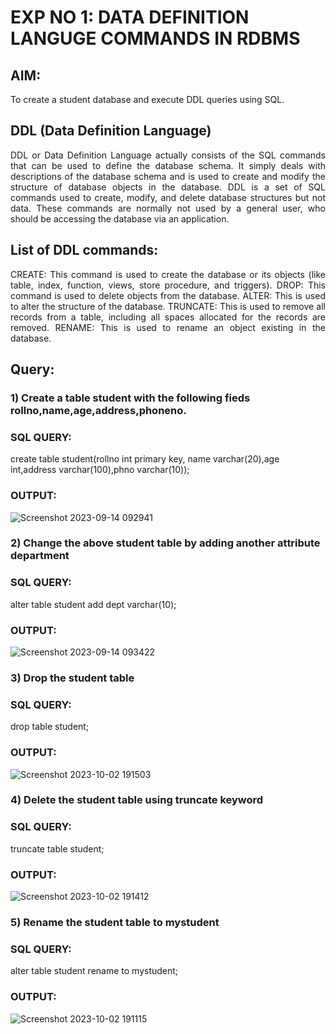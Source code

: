 # EXP NO 1: DATA DEFINITION LANGUGE COMMANDS IN RDBMS

## AIM:
To create a student database and execute DDL queries using SQL.


## DDL (Data Definition Language)
<div align="justify">
DDL or Data Definition Language actually consists of the SQL commands that can be used to define the database schema. It simply deals with descriptions of the database schema and is used to create and modify the structure of database objects in the database. DDL is a set of SQL commands used to create, modify, and delete database structures but not data. These commands are normally not used by a general user, who should be accessing the database via an application.
</div>
 
## List of DDL commands: 
<div align="justify">
CREATE: This command is used to create the database or its objects (like table, index, function, views, store procedure, and triggers).
DROP: This command is used to delete objects from the database.
ALTER: This is used to alter the structure of the database.
TRUNCATE: This is used to remove all records from a table, including all spaces allocated for the records are removed.
RENAME: This is used to rename an object existing in the database.
</div>

## Query:
### 1) Create a table student with the following fieds rollno,name,age,address,phoneno.

### SQL QUERY: 

create table student(rollno int primary key, name varchar(20),age int,address varchar(100),phno varchar(10));

### OUTPUT:
![Screenshot 2023-09-14 092941](https://github.com/Yamunaasri/F2_DBMS/assets/115707860/9a80a4f3-376a-4e99-b402-6e5eaca4cad6)

### 2) Change the above student table by adding another attribute department

### SQL QUERY: 
alter table student add dept varchar(10);
### OUTPUT:
![Screenshot 2023-09-14 093422](https://github.com/Yamunaasri/F2_DBMS/assets/115707860/a5dfed70-a471-4049-8c1e-7a7aa1641c07)

### 3) Drop the student table
 
### SQL QUERY: 
drop table student;

### OUTPUT:

![Screenshot 2023-10-02 191503](https://github.com/Yamunaasri/F2_DBMS/assets/115707860/9d693e2a-9a6b-4753-b9b4-d036f6451f97)

### 4) Delete the student table using truncate keyword

### SQL QUERY: 
truncate table student;

### OUTPUT:

![Screenshot 2023-10-02 191412](https://github.com/Yamunaasri/F2_DBMS/assets/115707860/62fb58e4-6a6e-458c-98b7-c7425c113d37)


### 5) Rename the student table to mystudent

### SQL QUERY: 
alter table student rename to mystudent;

### OUTPUT:
![Screenshot 2023-10-02 191115](https://github.com/Yamunaasri/F2_DBMS/assets/115707860/775fa06f-c14b-4fe4-86bc-5e13e7f4c63d)
